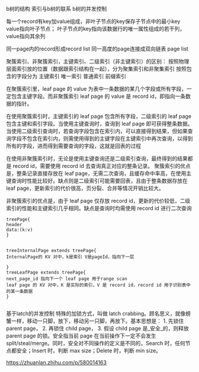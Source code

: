 
b树的结构
索引与b树的联系
b树的并发控制









每一个record有key加value组成，非叶子节点的key保存子节点中的最小key
value指向叶子节点；
叶子节点的key指向该数据行的唯一属性组成的若干列，value指向其余列

同一page内的record形成record list
同一高度的page连接成双向链表 page list


聚簇索引、非聚簇索引，主键索引、二级索引（非主键索引）的区别：
按照物理层面索引放的位置（数据跟索引结构在一起），分为聚集索引和非聚集索引
按照包含的字段分为 主键索引 唯一索引 普通索引 前缀索引


在聚簇索引里，leaf page 的 value 为表中一条数据的某几个字段或所有字段，一定包含主键字段。而非聚簇索引 leaf page 的 value 是 record id，即指向一条数据的指针。

在使用聚簇索引时，主键索引的 leaf page 包含所有字段，二级索引的 leaf page 包含主键和索引字段。当使用主键查询时，查询到 leaf page 即可获得整条数据。当使用二级索引查询时，若查询字段包含在索引内，可以直接得到结果，但如果查询字段不包含在索引内，则需使用得到的主键字段在主键索引中再次查询，以得到所有的字段，进而得到需要查询的字段，这就是回表的过程

 在使用非聚簇索引时，无论是使用主键查询还是二级索引查询，最终得到的结果都是 record id，需要使用 record id 去查询真正对应的整条记录。 聚簇索引的优点是，整条记录直接存放在 leaf page，无需二次查询，且缓存命中率高，在使用主键查询时性能比较好。缺点则是二级索引可能需要回表，且由于整条数据存放在 leaf page，更新索引的代价很高，页分裂、合并等情况开销比较大。

非聚簇索引的优点是，由于 leaf page 仅存放 record id，更新的代价较低，二级索引的性能和主键索引几乎相同。缺点是查询时均需使用 record id 进行二次查询

 
```
treePage{
header
data:(k:v)
}


treeInternalPage extends treePage{
InternalPage的 KV 对中，k是索引 V是pageId，指向下一层

}
treeLeafPage extends treePage{
next_page_id 指向下一个 leaf page 用于range scan
leaf page 的 KV 对中，K 是实际的索引，V 是 record id，record id 用于识别表中的某一条数据
}


```





基于latch的并发控制
特殊的加锁方式，叫做 latch crabbing。顾名思义，就像螃蟹一样，移动一只脚，放下，移动另一只脚，再放下。基本思想是： 1. 先锁住 parent page， 2. 再锁住 child page， 3. 假设 child page 是_安全_的，则释放 parent page 的锁。安全指当前 page 在当前操作下一定不会发生 split/steal/merge。同时，安全对不同操作的定义是不同的，Search 时，任何节点都安全；Insert 时，判断 max size；Delete 时，判断 min size。












https://zhuanlan.zhihu.com/p/580014163



